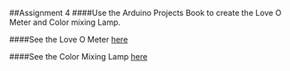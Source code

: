 ##Assignment 4
####Use the Arduino Projects Book to create the Love O Meter and Color mixing Lamp.

####See the Love O Meter [here](https://www.youtube.com/watch?v=zrFECaeabFM)

####See the Color Mixing Lamp [here](https://www.youtube.com/watch?v=RBo8iT2ezoc)

